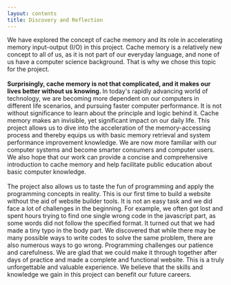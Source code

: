 ```yaml
---
layout: contents
title: Discovery and Reflection
---
```


<body>
We have explored the concept of cache memory and its role in accelerating memory input-output (I/O) in this project. Cache memory is a relatively new concept to all of us, as it is not part of our everyday language, and none of us have a computer science background. That is why we chose this topic for the project. <br/><br/>
<b>Surprisingly, cache memory is not that complicated, and it makes our lives better without us knowing. </b> In today's rapidly advancing world of technology, we are becoming more dependent on our computers in different life scenarios, and pursuing faster computer performance. It is not without significance to learn about the principle and logic behind it. Cache memory makes an invisible, yet significant impact on our daily life. This project allows us to dive into the acceleration of the memory-accessing process and thereby equips us with basic memory retrieval and system performance improvement knowledge. We are now more familiar with our computer systems and become smarter consumers and computer users. We also hope that our work can provide a concise and comprehensive introduction to cache memory and help facilitate public education about basic computer knowledge. <br/><br/>
The project also allows us to taste the fun of programming and apply the programming concepts in reality. This is our first time to build a website without the aid of website builder tools. It is not an easy task and we did face a lot of challenges in the beginning. For example, we often got lost and spent hours trying to find one single wrong code in the javascript part, as some words did not follow the specified format. It turned out that we had made a tiny typo in the body part. We discovered that while there may be many possible ways to write codes to solve the same problem, there are also numerous ways to go wrong. Programming challenges our patience and carefulness. We are glad that we could make it through together after days of practice and made a complete and functional website. This is a truly unforgettable and valuable experience. We believe that the skills and knowledge we gain in this project can benefit our future careers. <br/><br/>
